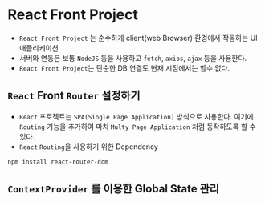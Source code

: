 # React Front Project

- `React Front Project` 는 순수하게 client(web Browser) 환경에서 작동하는 UI 애플리케이션
- 서버와 연동은 보통 `NodeJS` 등을 사용하고 `fetch`, `axios`, `ajax` 등을 사용한다.
- `React Front Project`는 단순한 DB 연결도 현재 시점에서는 할수 없다.

## `React` Front `Router` 설정하기

- `React` 프로젝트는 `SPA(Single Page Application)` 방식으로 사용한다. 여기에 `Routing` 기능을 추가하여 마치 `Multy Page Application` 처럼 동작하도록 할 수 있다.
- `React` `Routing`을 사용하기 위한 Dependency

```bash
npm install react-router-dom
```

## `ContextProvider` 를 이용한 Global State 관리
